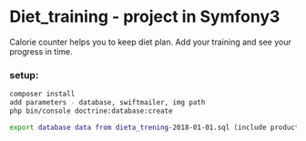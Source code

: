 # Diet_training - project in Symfony3

Calorie counter helps you to keep diet plan.
Add your training and see your progress in time.

### setup:
``` bash
composer install
add parameters - database, swiftmailer, img path
php bin/console doctrine:database:create

export database data from dieta_trening-2018-01-01.sql (include products, trainings)
```
